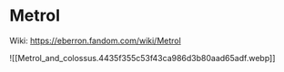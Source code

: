 # Metrol

Wiki: https://eberron.fandom.com/wiki/Metrol

![[Metrol_and_colossus.4435f355c53f43ca986d3b80aad65adf.webp]]